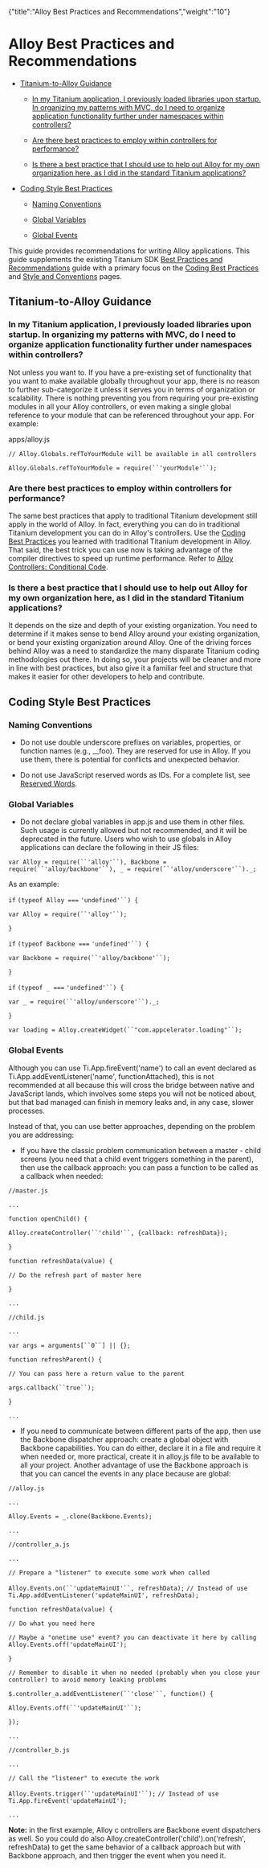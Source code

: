 {"title":"Alloy Best Practices and Recommendations","weight":"10"} 

# Alloy Best Practices and Recommendations

*   [Titanium-to-Alloy Guidance](#Titanium-to-AlloyGuidance)
    
    *   [In my Titanium application, I previously loaded libraries upon startup. In organizing my patterns with MVC, do I need to organize application functionality further under namespaces within controllers?](#InmyTitaniumapplication,Ipreviouslyloadedlibrariesuponstartup.InorganizingmypatternswithMVC,doIneedtoorganizeapplicationfunctionalityfurtherundernamespaceswithincontrollers?)
        
    *   [Are there best practices to employ within controllers for performance?](#Aretherebestpracticestoemploywithincontrollersforperformance?)
        
    *   [Is there a best practice that I should use to help out Alloy for my own organization here, as I did in the standard Titanium applications?](#IsthereabestpracticethatIshouldusetohelpoutAlloyformyownorganizationhere,asIdidinthestandardTitaniumapplications?)
        
*   [Coding Style Best Practices](#CodingStyleBestPractices)
    
    *   [Naming Conventions](#NamingConventions)
        
    *   [Global Variables](#GlobalVariables)
        
    *   [Global Events](#GlobalEvents)
        

This guide provides recommendations for writing Alloy applications. This guide supplements the existing Titanium SDK [Best Practices and Recommendations](/docs/appc/Titanium_SDK/Titanium_SDK_Guide/Best_Practices_and_Recommendations/) guide with a primary focus on the [Coding Best Practices](/docs/appc/Titanium_SDK/Titanium_SDK_Guide/Best_Practices_and_Recommendations/Coding_Best_Practices/) and [Style and Conventions](/docs/appc/Titanium_SDK/Titanium_SDK_Guide/Best_Practices_and_Recommendations/Style_and_Conventions/) pages.

## Titanium-to-Alloy Guidance

### In my Titanium application, I previously loaded libraries upon startup. In organizing my patterns with MVC, do I need to organize application functionality further under namespaces within controllers?

Not unless you want to. If you have a pre-existing set of functionality that you want to make available globally throughout your app, there is no reason to further sub-categorize it unless it serves you in terms of organization or scalability. There is nothing preventing you from requiring your pre-existing modules in all your Alloy controllers, or even making a single global reference to your module that can be referenced throughout your app. For example:

apps/alloy.js

`// Alloy.Globals.refToYourModule will be available in all controllers`

`Alloy.Globals.refToYourModule = require(``'yourModule'``);`

### Are there best practices to employ within controllers for performance?

The same best practices that apply to traditional Titanium development still apply in the world of Alloy. In fact, everything you can do in traditional Titanium development you can do in Alloy's controllers. Use the [Coding Best Practices](/docs/appc/Titanium_SDK/Titanium_SDK_Guide/Best_Practices_and_Recommendations/Coding_Best_Practices/) you learned with traditional Titanium development in Alloy. That said, the best trick you can use now is taking advantage of the compiler directives to speed up runtime performance. Refer to [Alloy Controllers: Conditional Code](/docs/appc/Alloy_Framework/Alloy_Guide/Alloy_Controllers/#ConditionalCode).

### Is there a best practice that I should use to help out Alloy for my own organization here, as I did in the standard Titanium applications?

It depends on the size and depth of your existing organization. You need to determine if it makes sense to bend Alloy around your existing organization, or bend your existing organization around Alloy. One of the driving forces behind Alloy was a need to standardize the many disparate Titanium coding methodologies out there. In doing so, your projects will be cleaner and more in line with best practices, but also give it a familiar feel and structure that makes it easier for other developers to help and contribute.

## Coding Style Best Practices

### Naming Conventions

*   Do not use double underscore prefixes on variables, properties, or function names (e.g., \_\_foo). They are reserved for use in Alloy. If you use them, there is potential for conflicts and unexpected behavior.
    
*   Do not use JavaScript reserved words as IDs. For a complete list, see [Reserved Words](/docs/appc/Titanium_SDK/Titanium_SDK_Guide/Best_Practices_and_Recommendations/Reserved_Words/).
    

### Global Variables

*   Do not declare global variables in app.js and use them in other files. Such usage is currently allowed but not recommended, and it will be deprecated in the future. Users who wish to use globals in Alloy applications can declare the following in their JS files:
    

`var Alloy = require(``'alloy'``), Backbone = require(``'alloy/backbone'``), _ = require(``'alloy/underscore'``)._;`

As an example:

`if` `(typeof Alloy ===` `'undefined'``) {`

`var Alloy = require(``'alloy'``);`

`}`

`if` `(typeof Backbone ===` `'undefined'``) {`

`var Backbone = require(``'alloy/backbone'``);`

`}`

`if` `(typeof _ ===` `'undefined'``) {`

`var _ = require(``'alloy/underscore'``)._;`

`}`

`var loading = Alloy.createWidget(``"com.appcelerator.loading"``);`

### Global Events

Although you can use Ti.App.fireEvent('name') to call an event declared as Ti.App.addEventListener('name', functionAttached), this is not recommended at all because this will cross the bridge between native and JavaScript lands, which involves some steps you will not be noticed about, but that bad managed can finish in memory leaks and, in any case, slower processes.

Instead of that, you can use better approaches, depending on the problem you are addressing:

*   If you have the classic problem communication between a master - child screens (you need that a child event triggers something in the parent), then use the callback approach: you can pass a function to be called as a callback when needed:
    

`//master.js`

`...`

`function openChild() {`

`Alloy.createController(``'child'``, {callback: refreshData});`

`}`

`function refreshData(value) {`

`// Do the refresh part of master here`

`}`

`...`

`//child.js`

`...`

`var args = arguments[``0``] || {};`

`function refreshParent() {`

`// You can pass here a return value to the parent`

`args.callback(``true``);`

`}`

`...`

*   If you need to communicate between different parts of the app, then use the Backbone dispatcher approach: create a global object with Backbone capabilities. You can do either, declare it in a file and require it when needed or, more practical, create it in alloy.js file to be available to all your project. Another advantage of use the Backbone approach is that you can cancel the events in any place because are global:
    

`//alloy.js`

`...`

`Alloy.Events = _.clone(Backbone.Events);`

`...`

`//controller_a.js`

`...`

`// Prepare a "listener" to execute some work when called`

`Alloy.Events.on(``'updateMainUI'``, refreshData);` `// Instead of use Ti.App.addEventListener('updateMainUI', refreshData);`

`function refreshData(value) {`

`// Do what you need here`

`// Maybe a "onetime use" event? you can deactivate it here by calling Alloy.Events.off('updateMainUI');`

`}`

`// Remember to disable it when no needed (probably when you close your controller) to avoid memory leaking problems`

`$.controller_a.addEventListener(``'close'``, function() {`

`Alloy.Events.off(``'updateMainUI'``);`

`});`

`...`

`//controller_b.js`

`...`

`// Call the "listener" to execute the work`

`Alloy.Events.trigger(``'updateMainUI'``);` `// Instead of use Ti.App.fireEvent('updateMainUI');`

`...`

**Note:** in the first example, Alloy c ontrollers are Backbone event dispatchers as well. So you could do also Alloy.createController('child').on('refresh', refreshData) to get the same behavior of a callback approach but with Backbone approach, and then trigger the event when you need it.